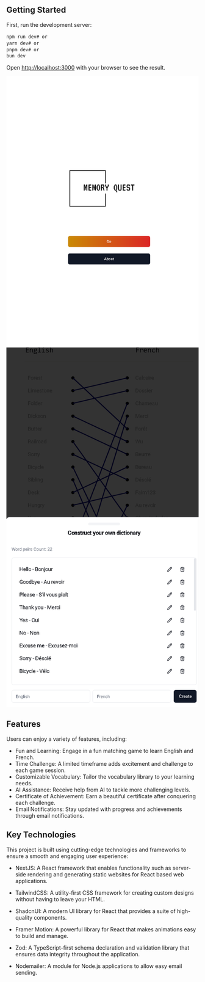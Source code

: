 ## Getting Started

First, run the development server:

```bash  
npm run dev# or  
yarn dev# or  
pnpm dev# or  
bun dev
```  

Open [http://localhost:3000](http://localhost:3000) with your browser to see the result.

![Landing](https://github.com/wbsdickson/memory-quest/blob/main/public/landing.png?raw=true)
![Customization](https://github.com/wbsdickson/memory-quest/blob/main/public/vocab_custimization.png?raw=true)

## Features

Users can enjoy a variety of features, including:

- Fun and Learning: Engage in a fun matching game to learn English and
  French.
- Time Challenge: A limited timeframe adds excitement and challenge to
  each game session.
- Customizable Vocabulary: Tailor the vocabulary library to your
  learning needs.
- AI Assistance: Receive help from AI to tackle more challenging
  levels.
- Certificate of Achievement: Earn a beautiful certificate after
  conquering each challenge.
- Email Notifications: Stay updated with progress and achievements
  through email notifications.

## Key Technologies

This project is built using cutting-edge technologies and frameworks to ensure a smooth and engaging user experience:

- NextJS: A React framework that enables functionality such as
  server-side rendering and generating static websites for React based
  web applications.

- TailwindCSS: A utility-first CSS framework for creating custom
  designs without having to leave your HTML.

- ShadcnUI: A modern UI library for React that provides a suite of
  high-quality components.

- Framer Motion: A powerful library for React that makes animations
  easy to build and manage.

- Zod: A TypeScript-first schema declaration and validation library
  that ensures data integrity throughout the application.

- Nodemailer: A module for Node.js applications to allow easy email
  sending.
